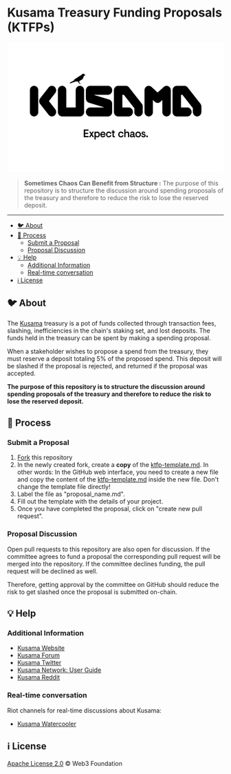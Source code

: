 # Kusama Treasury Funding Proposals (KTFPs)

<p align="center">
  <img src="./src/Kusama-expect-chaos.png" height="300">
</p>

> **Sometimes Chaos Can Benefit from Structure :** The purpose of this repository is to structure the discussion around spending proposals of the treasury and therefore to reduce the risk to lose the reserved deposit. 

---


- [:bird: About](#bird-about)
- [:pencil: Process](#pencil-process)
  - [Submit a Proposal](#submit-a-proposal)
  - [Proposal Discussion](#proposal-discussion)
- [:bulb: Help](#bulb-help)
  - [Additional Information](#additional-information)
  - [Real-time conversation](#real-time-conversation)
- [:information_source: License](#information_source-license)

## :bird: About 

The [Kusama](https://kusama.network/) treasury is a pot of funds collected through transaction fees, slashing, inefficiencies in the chain's staking set, and lost deposits. The funds held in the treasury can be spent by making a spending proposal.

When a stakeholder wishes to propose a spend from the treasury, they must reserve a deposit totaling 5% of the proposed spend. This deposit will be slashed if the proposal is rejected, and returned if the proposal was accepted.

**The purpose of this repository is to structure the discussion around spending proposals of the treasury and therefore to reduce the risk to lose the reserved deposit.** 

## :pencil: Process

### Submit a Proposal
1. [Fork](./fork) this repository
2. In the newly created fork, create a **copy** of the [ktfp-template.md](./Proposals/ktfp-template.md). In other words: In the GitHub web interface, you need to create a new file and copy the content of the [ktfp-template.md](./Proposals/ktfp-template.md) inside the new file. Don't change the template file directly!
3. Label the file as "proposal_name.md".
4. Fill out the template with the details of your project.
5. Once you have completed the proposal, click on "create new pull request".

### Proposal Discussion

Open pull requests to this repository are also open for discussion. If the committee agrees to fund a proposal the corresponding pull request will be merged into the repository. If the committee declines funding, the pull request will be declined as well. 

Therefore, getting approval by the committee on GitHub should reduce the risk to get slashed once the proposal is submitted on-chain. 

## :bulb: Help

### Additional Information

* [Kusama Website](https://kusama.network/)
* [Kusama Forum](https://forum.kusama.network/)
* [Kusama Twitter](https://twitter.com/kusamanetwork)
* [Kusama Network: User Guide](https://guide.kusama.network/en/latest/)
* [Kusama Reddit](https://www.reddit.com/r/Kusama/)

### Real-time conversation
Riot channels for real-time discussions about Kusama: 

* [Kusama Watercooler](https://riot.im/app/#/room/#kusamawatercooler:polkadot.builders)

## :information_source: License
[Apache License 2.0](./LICENSE) © Web3 Foundation 
